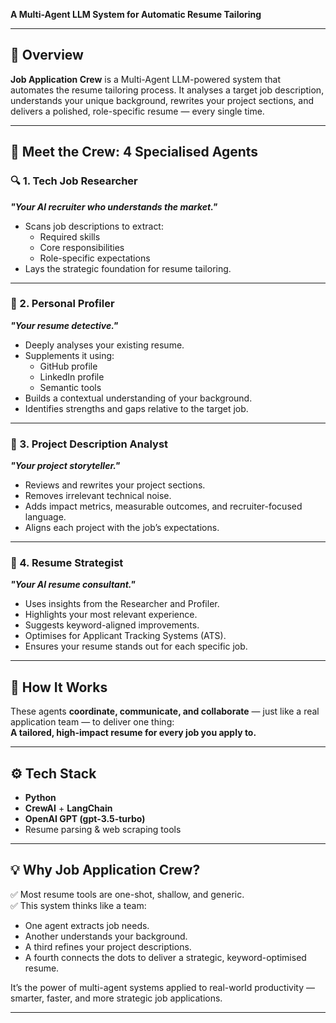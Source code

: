 **A Multi-Agent LLM System for Automatic Resume Tailoring**

---

## 📌 Overview


**Job Application Crew** is a Multi-Agent LLM-powered system that automates the resume tailoring process. It analyses a target job description, understands your unique background, rewrites your project sections, and delivers a polished, role-specific resume — every single time.

---

## 👥 Meet the Crew: 4 Specialised Agents

### 🔍 1. Tech Job Researcher  
**_"Your AI recruiter who understands the market."_**

- Scans job descriptions to extract:  
  - Required skills  
  - Core responsibilities  
  - Role-specific expectations  
- Lays the strategic foundation for resume tailoring.

---

### 👤 2. Personal Profiler  
**_"Your resume detective."_**

- Deeply analyses your existing resume.
- Supplements it using:
  - GitHub profile  
  - LinkedIn profile  
  - Semantic tools
- Builds a contextual understanding of your background.
- Identifies strengths and gaps relative to the target job.

---

### 📂 3. Project Description Analyst  
**_"Your project storyteller."_**

- Reviews and rewrites your project sections.
- Removes irrelevant technical noise.
- Adds impact metrics, measurable outcomes, and recruiter-focused language.
- Aligns each project with the job’s expectations.

---

### 📝 4. Resume Strategist  
**_"Your AI resume consultant."_**

- Uses insights from the Researcher and Profiler.
- Highlights your most relevant experience.
- Suggests keyword-aligned improvements.
- Optimises for Applicant Tracking Systems (ATS).
- Ensures your resume stands out for each specific job.

---

## 🤖 How It Works

These agents **coordinate, communicate, and collaborate** — just like a real application team — to deliver one thing:  
**A tailored, high-impact resume for every job you apply to.**

---

## ⚙️ Tech Stack

- **Python**
- **CrewAI** + **LangChain**
- **OpenAI GPT (gpt-3.5-turbo)**
- Resume parsing & web scraping tools

---

## 💡 Why Job Application Crew?

✅ Most resume tools are one-shot, shallow, and generic.  
✅ This system thinks like a team:
- One agent extracts job needs.
- Another understands your background.
- A third refines your project descriptions.
- A fourth connects the dots to deliver a strategic, keyword-optimised resume.

It’s the power of multi-agent systems applied to real-world productivity — smarter, faster, and more strategic job applications.

---

